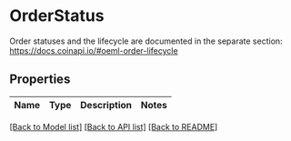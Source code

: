# OrderStatus

Order statuses and the lifecycle are documented in the separate section: https://docs.coinapi.io/#oeml-order-lifecycle 
## Properties
Name | Type | Description | Notes
------------ | ------------- | ------------- | -------------

[[Back to Model list]](../README.md#documentation-for-models) [[Back to API list]](../README.md#documentation-for-api-endpoints) [[Back to README]](../README.md)


